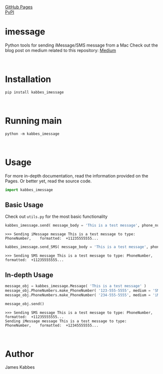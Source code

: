 [GitHub Pages](https://jameskabbes.github.io/imessage)<br>
[PyPI](https://pypi.org/project/kabbes-imessage)

# imessage
Python tools for sending iMessage/SMS message from a Mac
Check out the blog post on medium related to this repository: [Medium](https://medium.com/@jameskabbes/sending-imessages-with-python-on-a-mac-b77b7dd6e371)

<br> 

# Installation
`pip install kabbes_imessage`

<br>

# Running main

```
python -m kabbes_imessage
```

<br>

# Usage
For more in-depth documentation, read the information provided on the Pages. Or better yet, read the source code.

```python
import kabbes_imessage
```

## Basic Usage
Check out `utils.py` for the most basic functionality

```python
kabbes_imessage.send( message_body = 'This is a test message', phone_number = '123-555-5555', medium = 'iMessage' )
```
```
>>> Sending iMessage message This is a test message to type:	PhoneNumber,	formatted:	+11235555555...
```
```python
kabbes_imessage.send_SMS( message_body = 'This is a test message', phone_number = '123-555-5555' )
```
```
>>> Sending SMS message This is a test message to type:	PhoneNumber,	formatted:	+11235555555...
```


## In-depth Usage

```python
message_obj = kabbes_imessage.Message( 'This is a test message' ) 
message_obj.PhoneNumbers.make_PhoneNumber( '123-555-5555', medium = 'SMS' )
message_obj.PhoneNumbers.make_PhoneNumber( '234-555-5555', medium = 'iMessage' )

message_obj.send()
```

```
>>> Sending SMS message This is a test message to type:	PhoneNumber,	formatted:	+11235555555...
Sending iMessage message This is a test message to type:	PhoneNumber,	formatted:	+12345555555...
```


<br>

# Author
James Kabbes

